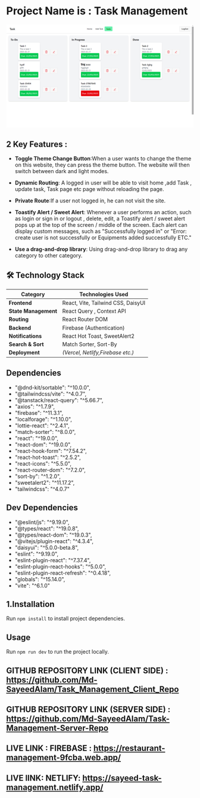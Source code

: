 # Project Name is : Task Management
![ Task Management Banner](./public/taskmanagement.png)




## 2 Key Features :

- **Toggle Theme Change Button**:When a user wants to change the theme on this website, they can press the theme button. The website will then switch between dark and light modes.

- **Dynamic Routing**: A logged in user will be able to visit home ,add Task , update task, Task page  etc page without reloading the page.



- **Private Route**:If a user not logged in, he can not visit the site.

- **Toastify Alert / Sweet Alert**: Whenever a user performs an action, such as login or sign in or logout , delete, edit, a Toastify alert / sweet alert pops up at the top of the screen / middle of the screen. Each alert can display custom messages, such as "Successfully logged in" or "Error: create user is not successfully or Equipments added successfully ETC."




- **Use a drag-and-drop library**: Using   drag-and-drop library to drag any category to other category.





## 🛠️ **Technology Stack**  

| **Category**         | **Technologies Used**                      |
|----------------------|-------------------------------------------|
| **Frontend**         | React, Vite, Tailwind CSS, DaisyUI        |
| **State Management** | React Query , Context API                              |                         
| **Routing**          | React Router DOM                          |
| **Backend**          | Firebase (Authentication)                 |                             
| **Notifications**    | React Hot Toast, SweetAlert2              |
| **Search & Sort**    | Match Sorter, Sort-By                     |
| **Deployment**       | *(Vercel, Netlify,Firebase etc.)*                 |  

## **Dependencies**  

   - "@dnd-kit/sortable": "^10.0.0",
   - "@tailwindcss/vite": "^4.0.7",
   - "@tanstack/react-query": "^5.66.7",
   - "axios": "^1.7.9",
   - "firebase": "^11.3.1",
   - "localforage": "^1.10.0",
   - "lottie-react": "^2.4.1",
   - "match-sorter": "^8.0.0",
   - "react": "^19.0.0",
   - "react-dom": "^19.0.0",
   - "react-hook-form": "^7.54.2",
   - "react-hot-toast": "^2.5.2",
   - "react-icons": "^5.5.0",
   - "react-router-dom": "^7.2.0",
   - "sort-by": "^1.2.0",
   - "sweetalert2": "^11.17.2",
   - "tailwindcss": "^4.0.7"
  
## Dev Dependencies

   - "@eslint/js": "^9.19.0",
   - "@types/react": "^19.0.8",
   - "@types/react-dom": "^19.0.3",
   - "@vitejs/plugin-react": "^4.3.4",
   - "daisyui": "^5.0.0-beta.8",
   - "eslint": "^9.19.0",
   - "eslint-plugin-react": "^7.37.4",
   - "eslint-plugin-react-hooks": "^5.0.0",
   - "eslint-plugin-react-refresh": "^0.4.18",
   - "globals": "^15.14.0",
   - "vite": "^6.1.0"
 

## 1.Installation

Run `npm install` to install project dependencies.

## Usage

Run `npm run dev` to run the project locally.


## GITHUB REPOSITORY LINK (CLIENT SIDE) : https://github.com/Md-SayeedAlam/Task_Management_Client_Repo

## GITHUB REPOSITORY LINK (SERVER SIDE) : https://github.com/Md-SayeedAlam/Task-Management-Server-Repo

## LIVE LINK : FIREBASE : https://restaurant-management-9fcba.web.app/

## LIVE lINK: NETLIFY:  https://sayeed-task-management.netlify.app/

